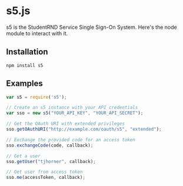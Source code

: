 # s5.js

s5 is the StudentRND Service Single Sign-On System. Here's the node module to interact with it.

## Installation

```shell
npm install s5
```

## Examples

```javascript
var s5 = require('s5');

// Create an s5 instance with your API credentials
var sso = new s5("YOUR_API_KEY", "YOUR_API_SECRET");

// Get the OAuth URI with extended privileges
sso.getOAuthURI("http://example.com/oauth/s5", "extended");

// Exchange the provided code for an access token
sso.exchangeCode(code, callback);

// Get a user
sso.getUser("tjhorner", callback);

// Get user from access token
sso.me(accessToken, callback);
```
